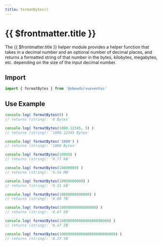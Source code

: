 ```yaml
---
title: formatBytes()
---
```



<script setup>
    import DocsPackageVersion from '../../../src/views/compos/DocsPackageVersion.vue'
</script>



# {{ $frontmatter.title }}

The {{ $frontmatter.title }} helper module provides a helper function that takes in a decimal number and an optional number of decimal places, and returns a formatted string of that number in the bytes, kilobytes, megabytes, etc. depending on the size of the input decimal number.






## Import

```javascript
import { formatBytes } from '@obewds/vueventus'
```






## Use Example

```javascript
console.log( formatBytes(0) )
// returns (string): '0 Bytes'

console.log( formatBytes(1000.12345, 5) )
// returns (string): '1000.12345 Bytes'

console.log( formatBytes('1000') )
// returns (string): '1000 Bytes'

console.log( formatBytes(10000) )
// returns (string): '9.77 KB'

console.log( formatBytes(10000000) )
// returns (string): '9.54 MB'

console.log( formatBytes(10000000000) )
// returns (string): '9.31 GB'

console.log( formatBytes(10000000000000) )
// returns (string): '9.09 TB'

console.log( formatBytes(10000000000000000) )
// returns (string): '8.67 EB'

console.log( formatBytes(10000000000000000000000) )
// returns (string): '8.47 ZB'

console.log( formatBytes(10000000000000000000000000) )
// returns (string): '8.27 YB'
```






<DocsPackageVersion/>
